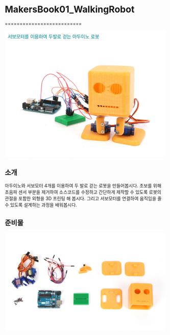 # MakersBook01_WalkingRobot
==========================

![ScreenShot](https://raw.githubusercontent.com/makezonefablab/MakersBook01_WalkingRobot/master/img/main2.png)  

소개
--------------
아두이노와 서보모터 4개를 이용하여 두 발로 걷는 로봇을 만들어봅시다. 초보를 위해 초음파 센서 부분을 제거하여 소스코드를 수정하고 간단하게 제작할 수 있도록 로봇의 관절을 포함한 외형을 3D 프린팅 해 봅시다. 그리고 서보모터를 연결하여 움직임을 줄 수 있도록 설계하는 과정을 배워봅시다.


준비물
--------------
![ScreenShot](https://raw.githubusercontent.com/makezonefablab/MakersBook01_WalkingRobot/master/img/materials.JPG)


